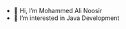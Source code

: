 - 👋 Hi, I’m Mohammed Ali Noosir
- 👀 I’m interested in Java Development


<!---
Mohammed011233/Mohammed011233 is a ✨ special ✨ repository because its `README.md` (this file) appears on your GitHub profile.
You can click the Preview link to take a look at your changes.
--->
